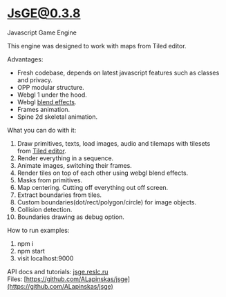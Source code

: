 # JsGE@0.3.8

Javascript Game Engine

This engine was designed to work with maps from Tiled editor.

Advantages:
* Fresh codebase, depends on latest javascript features such as classes and privacy. 
* OPP modular structure.
* Webgl 1 under the hood.
* Webgl [blend effects](https://developer.mozilla.org/en-US/docs/Web/API/WebGLRenderingContext/blendFunc).
* Frames animation.
* Spine 2d skeletal animation.

What you can do with it:
1. Draw primitives, texts, load images, audio and tilemaps with tilesets from [Tiled editor](https://www.mapeditor.org).
2. Render everything in a sequence.
4. Animate images, switching their frames.
5. Render tiles on top of each other using webgl blend effects.
6. Masks from primitives.
7. Map centering. Cutting off everything out off screen.
8. Extract boundaries from tiles.
9. Custom boundaries(dot/rect/polygon/circle) for image objects.
10. Collision detection.
11. Boundaries drawing as debug option.

How to run examples:
1. npm i
2. npm start
3. visit localhost:9000

API docs and tutorials: [jsge.reslc.ru](https://jsge.reslc.ru) \
Files: [https://github.com/ALapinskas/jsge](https://github.com/ALapinskas/jsge)